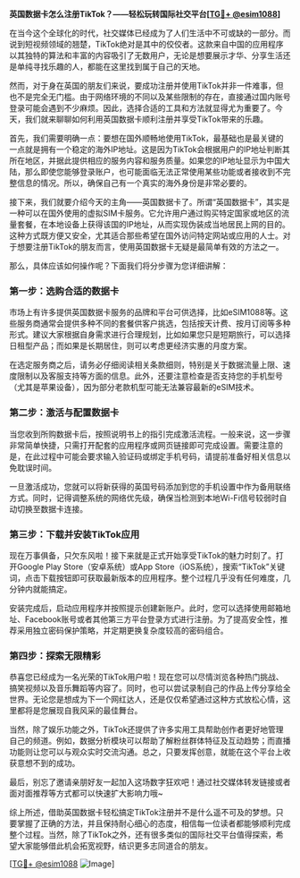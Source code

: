**英国数据卡怎么注册TikTok？——轻松玩转国际社交平台[[TG💪+ @esim1088](https://t.me/s/esim1088)]**

在当今这个全球化的时代，社交媒体已经成为了人们生活中不可或缺的一部分。而说到短视频领域的翘楚，TikTok绝对是其中的佼佼者。这款来自中国的应用程序以其独特的算法和丰富的内容吸引了无数用户，无论是想要展示才华、分享生活还是单纯寻找乐趣的人，都能在这里找到属于自己的天地。

然而，对于身在英国的朋友们来说，要成功注册并使用TikTok并非一件难事，但也不是完全无门槛。由于网络环境的不同以及某些限制的存在，直接通过国内账号登录可能会遇到不少麻烦。因此，选择合适的工具和方法就显得尤为重要了。今天，我们就来聊聊如何利用英国数据卡顺利注册并享受TikTok带来的乐趣。

首先，我们需要明确一点：要想在国外顺畅地使用TikTok，最基础也是最关键的一点就是拥有一个稳定的海外IP地址。这是因为TikTok会根据用户的IP地址判断其所在地区，并据此提供相应的服务内容和服务质量。如果您的IP地址显示为中国大陆，那么即使您能够登录账户，也可能面临无法正常使用某些功能或者接收到不完整信息的情况。所以，确保自己有一个真实的海外身份是非常必要的。

接下来，我们就要介绍今天的主角——英国数据卡了。所谓“英国数据卡”，其实是一种可以在国外使用的虚拟SIM卡服务。它允许用户通过购买特定国家或地区的流量套餐，在本地设备上获得该国的IP地址，从而实现伪装成当地居民上网的目的。这种方式既方便又安全，尤其适合那些希望在国外访问特定网站或应用的人士。对于想要注册TikTok的朋友而言，使用英国数据卡无疑是最简单有效的方法之一。

那么，具体应该如何操作呢？下面我们将分步骤为您详细讲解：

### 第一步：选购合适的数据卡

市场上有许多提供英国数据卡服务的品牌和平台可供选择，比如eSIM1088等。这些服务商通常会提供多种不同的套餐供客户挑选，包括按天计费、按月订阅等多种形式。建议大家根据自身需求进行合理规划，比如如果您只是短期旅行，可以选择日租型产品；而如果是长期居住，则可以考虑更经济实惠的月度方案。

在选定服务商之后，请务必仔细阅读相关条款细则，特别是关于数据流量上限、速度限制以及客服支持等方面的信息。此外，还要注意检查是否支持您的手机型号（尤其是苹果设备），因为部分老款机型可能无法兼容最新的eSIM技术。

### 第二步：激活与配置数据卡

当您收到所购数据卡后，按照说明书上的指引完成激活流程。一般来说，这一步骤非常简单快捷，只需打开配套的应用程序或网页链接即可完成设置。需要注意的是，在此过程中可能会要求输入验证码或绑定手机号码，请提前准备好相关信息以免耽误时间。

一旦激活成功，您就可以将新获得的英国号码添加到您的手机设置中作为备用联络方式。同时，记得调整系统的网络优先级，确保当检测到本地Wi-Fi信号较弱时自动切换至数据卡连接。

### 第三步：下载并安装TikTok应用

现在万事俱备，只欠东风啦！接下来就是正式开始享受TikTok的魅力时刻了。打开Google Play Store（安卓系统）或App Store（iOS系统），搜索“TikTok”关键词，点击下载按钮即可获取最新版本的应用程序。整个过程几乎没有任何难度，几分钟内就能搞定。

安装完成后，启动应用程序并按照提示创建新账户。此时，您可以选择使用邮箱地址、Facebook账号或者其他第三方平台登录方式进行注册。为了提高安全性，推荐采用独立密码保护策略，并定期更换复杂度较高的密码组合。

### 第四步：探索无限精彩

恭喜您已经成为一名光荣的TikTok用户啦！现在您可以尽情浏览各种热门挑战、搞笑视频以及音乐舞蹈等内容了。同时，也可以尝试录制自己的作品上传分享给全世界。无论您是想成为下一个网红达人，还是仅仅希望通过这种方式放松心情，这里都将是您展现自我风采的最佳舞台。

当然，除了娱乐功能之外，TikTok还提供了许多实用工具帮助创作者更好地管理自己的频道。例如，数据分析模块可以帮助了解粉丝群体特征及互动趋势；而直播功能则让您可以与观众实时交流沟通。总之，只要发挥创意，就能在这个平台上收获意想不到的成功。

最后，别忘了邀请亲朋好友一起加入这场数字狂欢吧！通过社交媒体转发链接或者面对面推荐等方式都可以快速扩大影响力哦~

综上所述，借助英国数据卡轻松搞定TikTok注册并不是什么遥不可及的梦想。只要掌握了正确的方法，并且保持耐心细心的态度，相信每一位读者都能够顺利完成整个过程。当然，除了TikTok之外，还有很多类似的国际社交平台值得探索，希望大家能够借此机会拓宽视野，结识更多志同道合的朋友。

[[TG💪+ @esim1088](https://t.me/s/esim1088) ![Image](https://i.postimg.cc/4NQfJmqS/Snipaste-2025-05-13-00-14-12.png)]